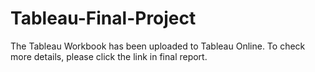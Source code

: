 # Tableau-Final-Project
The Tableau Workbook has been uploaded to Tableau Online. To check more details, please click the link in final report.
